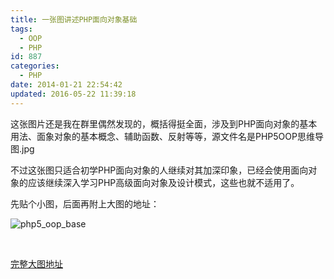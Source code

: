 ```yaml
---
title: 一张图讲述PHP面向对象基础
tags:
  - OOP
  - PHP
id: 887
categories:
  - PHP
date: 2014-01-21 22:54:42
updated: 2016-05-22 11:39:18
---
```


这张图片还是我在群里偶然发现的，概括得挺全面，涉及到PHP面向对象的基本用法、面象对象的基本概念、辅助函数、反射等等，源文件名是PHP5OOP思维导图.jpg

不过这张图只适合初学PHP面向对象的人继续对其加深印象，已经会使用面向对象的应该继续深入学习PHP高级面向对象及设计模式，这些也就不适用了。

先贴个小图，后面再附上大图的地址：

![php5_oop_base](https://cdn.icewing.cc/wp-content/uploads/2014/01/php5_oop_base-263x500.jpg)

&nbsp;

[完整大图地址](https://cdn.icewing.cc/wp-content/uploads/2014/01/php5_oop_base.jpg)
